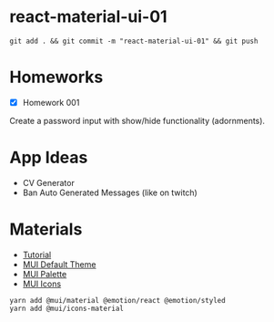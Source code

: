 # react-material-ui-01

```
git add . && git commit -m "react-material-ui-01" && git push
```

# Homeworks

- [x] Homework 001

Create a password input with show/hide functionality (adornments).

# App Ideas

- CV Generator
- Ban Auto Generated Messages (like on twitch)

# Materials

- [Tutorial][tutorial-video]
- [MUI Default Theme][mui-default-theme]
- [MUI Palette][mui-palette]
- [MUI Icons][mui-icons]

```
yarn add @mui/material @emotion/react @emotion/styled
yarn add @mui/icons-material
```

[tutorial-video]: https://www.youtube.com/watch?v=Qa5OLlG1kog&list=PLC3y8-rFHvwh-K9mDlrrcDywl7CeVL2rO&index=2
[mui-default-theme]: https://mui.com/material-ui/customization/default-theme/
[mui-palette]: https://mui.com/material-ui/customization/palette/
[mui-icons]: https://mui.com/material-ui/material-icons/

